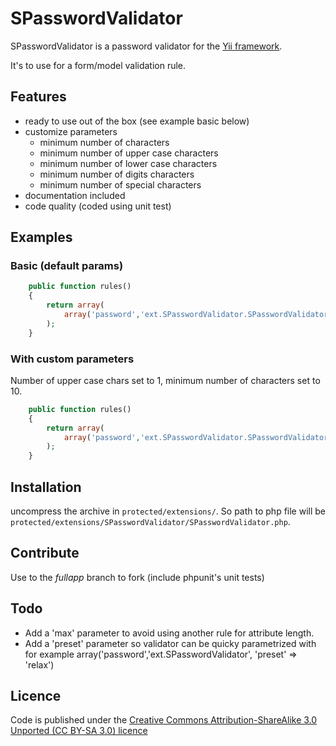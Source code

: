 # SPasswordValidator

SPasswordValidator is a password validator for the [Yii framework](http://www.yiiframework.com).

It's to use for a form/model validation rule.

## Features

- ready to use out of the box (see example basic below)
- customize parameters 
  - minimum number of characters
  - minimum number of upper case characters
  - minimum number of lower case characters
  - minimum number of digits characters
  - minimum number of special characters
- documentation included
- code quality (coded using unit test)

## Examples

### Basic (default params)

```php
    public function rules()
    {
        return array(
            array('password','ext.SPasswordValidator.SPasswordValidator');
        );
    }
```

### With custom parameters

Number of upper case chars set to 1, minimum number of characters set to 10.

```php
    public function rules()
    {
        return array(
            array('password','ext.SPasswordValidator.SPasswordValidator', 'up' => 1, 'min' => 10);
        );
    }

```

## Installation 

uncompress the archive in `protected/extensions/`. So path to php file will be `protected/extensions/SPasswordValidator/SPasswordValidator.php`.

## Contribute

Use to the _fullapp_ branch to fork (include phpunit's unit tests)

## Todo

- Add a 'max' parameter to avoid using another rule for attribute length.
- Add a 'preset' parameter so validator can be quicky parametrized with for example array('password','ext.SPasswordValidator', 'preset' => 'relax')

## Licence

Code is published under the [Creative Commons Attribution-ShareAlike 3.0 Unported (CC BY-SA 3.0) licence](http://creativecommons.org/licenses/by-sa/3.0/deed)